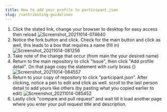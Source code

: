 ```yaml
---
title: How to add your profile to participant.json
slug: /contributing-guidelines
---
```



1. Click the stated link, change your browser to desktop for easy access then reload
![Screenshot_20211014-074640](https://user-images.githubusercontent.com/92284758/138208634-d26b9e2e-c957-431d-83af-b0c118ec7e61.png)
2. Notice the fork button and click. Check for the main button and click as well, this leads to a box that requires a name (fill in)
![Screenshot_20211014-081256](https://user-images.githubusercontent.com/92284758/138210877-a22a7186-060a-4ffd-ab80-74b9b42a6599.png)
3. Take note of the change that occur (from main the your desired name)
4. Return to the main repository to click "Issue", then click "Add profile detail". On that page copy the statement with curly brass {}
![Screenshot_20211014-084557](https://user-images.githubusercontent.com/92284758/138213835-ecdf25d3-c8ac-412b-9c24-7a7335667919.png)
5. Return to your copy of repository to click "participant.json". After clicking, notice a pen to edit and click as well. scroll to the last person detail to add yours like others (by pasting what you copied earlier to edit)
![Screenshot_20211014-085452](https://user-images.githubusercontent.com/92284758/138214725-99e76203-71e2-4104-8386-e72a889bcd2b.png)
6. Lastly click "compare and pull request" and wait till it load another page where you enter your pull request title and description.
